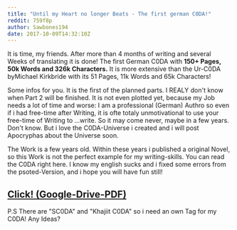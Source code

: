 ```yaml
---
title: "Until my Heart no longer Beats - The first german C0DA!"
reddit: 759f8p
author: Sawbones194
date: 2017-10-09T14:32:10Z
---
```


It is time, my friends. After more than 4 months of writing and several Weeks of translating it is done! The first German C0DA with **150+ Pages, 50k Words and 326k Characters.** It is more extensive than the Ur-C0DA byMichael Kirkbride with its 51 Pages, 11k Words and 65k Characters!

Some infos for you. It is the first of the planned parts. I REALY don't know when Part 2 will be finished. It is not even plotted yet, because my Job needs a lot of time and worse: I am a professional (German) Authro so even if i had free-time after Writing, it is ofte totaly unmotivational to use your free-time of Writing to ...write. So it may come never, maybe in a few years. Don't know. But i love the C0DA-Universe i created and i will post Apocryphas about the Universe soon.

The Work is a few years old. Within these years i published a original Novel, so this Work is not the perfect example for my writing-skills. You can read the C0DA right here. I know my english sucks and i fixed some errors from the psoted-Version, and i hope you will have fun still!

[Click! \(Google-Drive-PDF\)](http://bit.ly/2xtxF9X)
---
P.S There are "SC0DA" and "Khajiit C0DA" so i need an own Tag for my C0DA! Any Ideas?


